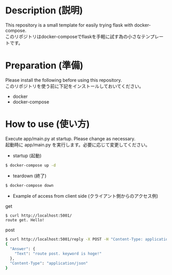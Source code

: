# Description (説明)

This repository is a small template for easily trying flask with docker-compose.  
このリポジトリはdocker-composeでflaskを手軽に試す為の小さなテンプレートです。  

# Preparation (準備)

Please install the following before using this repository.  
このリポジトリを使う前に下記をインストールしておいてください。  

- docker
- docker-compose

# How to use (使い方)

Execute app/main.py at startup. Please change as necessary.  
起動時に app/main.py を実行します。必要に応じて変更してください。  

- startup (起動)

```sh
$ docker-compose up -d
```

- teardown (終了)

```sh
$ docker-compose down
```

- Example of access from client side (クライアント側からのアクセス例)

get

```sh
$ curl http://localhost:5001/
route get. Hello!
```

post

```sh
$ curl http://localhost:5001/reply -X POST -H "Content-Type: application/json" -d '{"keyword": "hoge"}'
{
  "Answer": {
    "Text": "route post. keyword is hoge!"
  },
  "Content-Type": "application/json"
}
```
